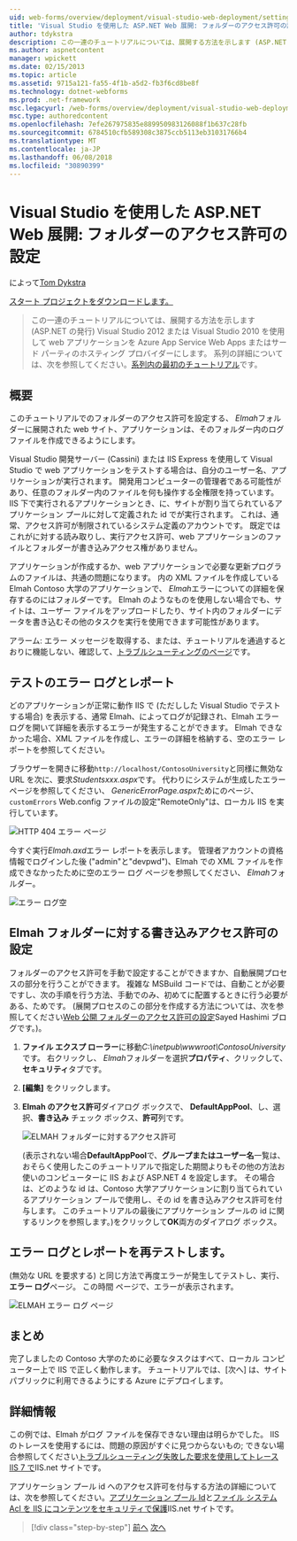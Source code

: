 ```yaml
---
uid: web-forms/overview/deployment/visual-studio-web-deployment/setting-folder-permissions
title: 'Visual Studio を使用した ASP.NET Web 展開: フォルダーのアクセス許可の設定 |Microsoft ドキュメント'
author: tdykstra
description: この一連のチュートリアルについては、展開する方法を示します (ASP.NET の発行) を使用して web アプリケーションを Azure App Service Web Apps またはサード パーティのホスティング プロバイダーにしています.
ms.author: aspnetcontent
manager: wpickett
ms.date: 02/15/2013
ms.topic: article
ms.assetid: 9715a121-fa55-4f1b-a5d2-fb3f6cd8be8f
ms.technology: dotnet-webforms
ms.prod: .net-framework
msc.legacyurl: /web-forms/overview/deployment/visual-studio-web-deployment/setting-folder-permissions
msc.type: authoredcontent
ms.openlocfilehash: 7efe267975835e889950983126088f1b637c28fb
ms.sourcegitcommit: 6784510cfb589308c3875ccb5113eb31031766b4
ms.translationtype: MT
ms.contentlocale: ja-JP
ms.lasthandoff: 06/08/2018
ms.locfileid: "30890399"
---
```

<a name="aspnet-web-deployment-using-visual-studio-setting-folder-permissions"></a>Visual Studio を使用した ASP.NET Web 展開: フォルダーのアクセス許可の設定
====================
によって[Tom Dykstra](https://github.com/tdykstra)

[スタート プロジェクトをダウンロードします。](http://go.microsoft.com/fwlink/p/?LinkId=282627)

> この一連のチュートリアルについては、展開する方法を示します (ASP.NET の発行) Visual Studio 2012 または Visual Studio 2010 を使用して web アプリケーションを Azure App Service Web Apps またはサード パーティのホスティング プロバイダーにします。 系列の詳細については、次を参照してください。[系列内の最初のチュートリアル](introduction.md)です。


## <a name="overview"></a>概要

このチュートリアルでのフォルダーのアクセス許可を設定する、 *Elmah*フォルダーに展開された web サイト、アプリケーションは、そのフォルダー内のログ ファイルを作成できるようにします。

Visual Studio 開発サーバー (Cassini) または IIS Express を使用して Visual Studio で web アプリケーションをテストする場合は、自分のユーザー名、アプリケーションが実行されます。 開発用コンピューターの管理者である可能性があり、任意のフォルダー内のファイルを何も操作する全権限を持っています。 IIS 下で実行されるアプリケーションとき、に、サイトが割り当てられているアプリケーション プールに対して定義された id でが実行されます。 これは、通常、アクセス許可が制限されているシステム定義のアカウントです。 既定ではこれがに対する読み取りし、実行アクセス許可、web アプリケーションのファイルとフォルダーが書き込みアクセス権がありません。

アプリケーションが作成するか、web アプリケーションで必要な更新プログラムのファイルは、共通の問題になります。 内の XML ファイルを作成している Elmah Contoso 大学のアプリケーションで、 *Elmah*エラーについての詳細を保存するのにはフォルダーです。 Elmah のようなものを使用しない場合でも、サイトは、ユーザー ファイルをアップロードしたり、サイト内のフォルダーにデータを書き込むその他のタスクを実行を使用できます可能性があります。

アラーム: エラー メッセージを取得する、または、チュートリアルを通過するとおりに機能しない、確認して、[トラブルシューティングのページ](troubleshooting.md)です。

## <a name="test-error-logging-and-reporting"></a>テストのエラー ログとレポート

どのアプリケーションが正常に動作 IIS で (ただしした Visual Studio でテストする場合) を表示する、通常 Elmah、によってログが記録され、Elmah エラー ログを開いて詳細を表示するエラーが発生することができます。 Elmah できなかった場合、XML ファイルを作成し、エラーの詳細を格納する、空のエラー レポートを参照してください。

ブラウザーを開きに移動`http://localhost/ContosoUniversity`と同様に無効な URL を次に、要求*Studentsxxx.aspx*です。 代わりにシステムが生成したエラー ページを参照してください、 *GenericErrorPage.aspx*ためにのページ、 `customErrors` Web.config ファイルの設定"RemoteOnly"は、ローカル IIS を実行しています。

![HTTP 404 エラー ページ](setting-folder-permissions/_static/image1.png)

今すぐ実行*Elmah.axd*エラー レポートを表示します。 管理者アカウントの資格情報でログインした後 (&quot;admin&quot;と&quot;devpwd&quot;)、Elmah での XML ファイルを作成できなかったために空のエラー ログ ページを参照してください、 *Elmah*フォルダー。

![エラー ログ空](setting-folder-permissions/_static/image2.png)

## <a name="set-write-permission-on-the-elmah-folder"></a>Elmah フォルダーに対する書き込みアクセス許可の設定

フォルダーのアクセス許可を手動で設定することができますか、自動展開プロセスの部分を行うことができます。 複雑な MSBuild コードでは、自動ことが必要ですし、次の手順を行う方法、手動でのみ、初めてに配置するときに行う必要がある、ためです。 (展開プロセスのこの部分を作成する方法については、次を参照してください[Web 公開 フォルダーのアクセス許可の設定](http://sedodream.com/2011/11/08/SettingFolderPermissionsOnWebPublish.aspx)Sayed Hashimi ブログです。)。

1. **ファイル エクスプ ローラー**に移動*C:\inetpub\wwwroot\ContosoUniversity*です。 右クリックし、 *Elmah*フォルダーを選択**プロパティ**、クリックして、**セキュリティ**タブです。
2. **[編集]** をクリックします。
3. **Elmah のアクセス許可**ダイアログ ボックスで、 **DefaultAppPool**、し、選択、**書き込み** チェック ボックス、**許可**列です。

    ![ELMAH フォルダーに対するアクセス許可](setting-folder-permissions/_static/image3.png)

    (表示されない場合**DefaultAppPool**で、**グループまたはユーザー名**一覧は、おそらく使用したこのチュートリアルで指定した期間よりもその他の方法お使いのコンピューターに IIS および ASP.NET 4 を設定します。 その場合は、どのような id は、Contoso 大学アプリケーションに割り当てられているアプリケーション プールで使用し、その id を書き込みアクセス許可を付与します。 このチュートリアルの最後にアプリケーション プールの id に関するリンクを参照します。)をクリックして**OK**両方のダイアログ ボックス。

## <a name="retest-error-logging-and-reporting"></a>エラー ログとレポートを再テストします。

(無効な URL を要求する) と同じ方法で再度エラーが発生してテストし、実行、**エラー ログ**ページ。 この時間 ページで、エラーが表示されます。

![ELMAH エラー ログ ページ](setting-folder-permissions/_static/image4.png)

## <a name="summary"></a>まとめ

完了しましたの Contoso 大学のために必要なタスクはすべて、ローカル コンピューター上で IIS で正しく動作します。 チュートリアルでは、[次へ] は、サイト パブリックに利用できるようにする Azure にデプロイします。

## <a name="more-information"></a>詳細情報

この例では、Elmah がログ ファイルを保存できない理由は明らかでした。 IIS のトレースを使用するには、問題の原因がすぐに見つからないもの; できない場合参照してください[トラブルシューティング失敗した要求を使用してトレース IIS 7 で](https://www.iis.net/learn/troubleshoot/using-failed-request-tracing/troubleshooting-failed-requests-using-tracing-in-iis)IIS.net サイトです。

アプリケーション プール id へのアクセス許可を付与する方法の詳細については、次を参照してください。[アプリケーション プール Id](https://www.iis.net/learn/manage/configuring-security/application-pool-identities)と[ファイル システム Acl を IIS にコンテンツをセキュリティで保護](https://www.iis.net/learn/get-started/planning-for-security/secure-content-in-iis-through-file-system-acls)IIS.net サイトです。

> [!div class="step-by-step"]
> [前へ](deploying-to-iis.md)
> [次へ](deploying-to-production.md)
